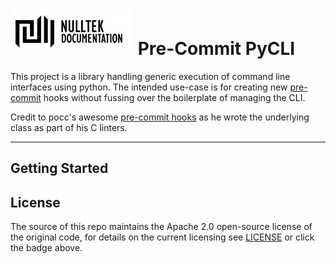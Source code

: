 # ![NullTek Documentation](https://raw.githubusercontent.com/CreatingNull/NullTek-Assets/main/img/logo/NullTekDocumentationLogo.png) Pre-Commit PyCLI


This project is a library handling generic execution of command line interfaces using python.
The intended use-case is for creating new [pre-commit](https://pre-commit.com) hooks without fussing over the boilerplate of managing the CLI.

Credit to pocc's awesome [pre-commit hooks](https://github.com/pocc/pre-commit-hooks) as he wrote the underlying class as part of his C linters.

---

## Getting Started



## License

The source of this repo maintains the Apache 2.0 open-source license of the original code, for details on the current licensing see [LICENSE](LICENSE) or click the badge above.
